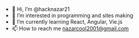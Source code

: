 - 👋 Hi, I’m @hacknazar21
- 👀 I’m interested in programming and sites making
- 🌱 I’m currently learning React, Angular, Vie.js
- 📫 How to reach me nazarcool2001@gmail.com

<!---
hacknazar21/hacknazar21 is a ✨ special ✨ repository because its `README.md` (this file) appears on your GitHub profile.
You can click the Preview link to take a look at your changes.
--->
